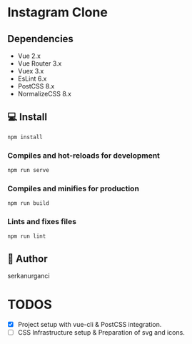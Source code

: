 # Instagram Clone

## Dependencies

- Vue 2.x
- Vue Router 3.x
- Vuex 3.x
- EsLint 6.x
- PostCSS 8.x
- NormalizeCSS 8.x

## 💻 Install

```sh
npm install
```

### Compiles and hot-reloads for development

```sh
npm run serve
```

### Compiles and minifies for production

```sh
npm run build
```

### Lints and fixes files

```sh
npm run lint
```

## 👤 Author

serkanurganci

# TODOS

- [x] Project setup with vue-cli & PostCSS integration.
- [ ] CSS Infrastructure setup & Preparation of svg and icons.
